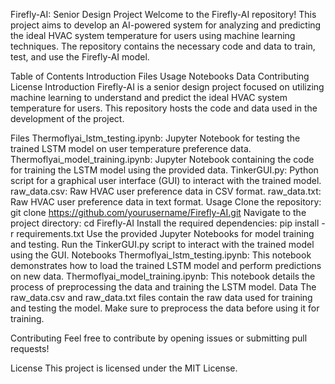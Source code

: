 Firefly-AI: Senior Design Project
Welcome to the Firefly-AI repository! This project aims to develop an AI-powered system for analyzing and predicting the ideal HVAC system temperature for users using machine learning techniques. The repository contains the necessary code and data to train, test, and use the Firefly-AI model.

Table of Contents
Introduction
Files
Usage
Notebooks
Data
Contributing
License
Introduction
Firefly-AI is a senior design project focused on utilizing machine learning to understand and predict the ideal HVAC system temperature for users. This repository hosts the code and data used in the development of the project.

Files
Thermoflyai_lstm_testing.ipynb: Jupyter Notebook for testing the trained LSTM model on user temperature preference data.
Thermoflyai_model_training.ipynb: Jupyter Notebook containing the code for training the LSTM model using the provided data.
TinkerGUI.py: Python script for a graphical user interface (GUI) to interact with the trained model.
raw_data.csv: Raw HVAC user preference data in CSV format.
raw_data.txt: Raw HVAC user preference data in text format.
Usage
Clone the repository: git clone https://github.com/yourusername/Firefly-AI.git
Navigate to the project directory: cd Firefly-AI
Install the required dependencies: pip install -r requirements.txt
Use the provided Jupyter Notebooks for model training and testing.
Run the TinkerGUI.py script to interact with the trained model using the GUI.
Notebooks
Thermoflyai_lstm_testing.ipynb: This notebook demonstrates how to load the trained LSTM model and perform predictions on new data.
Thermoflyai_model_training.ipynb: This notebook details the process of preprocessing the data and training the LSTM model.
Data
The raw_data.csv and raw_data.txt files contain the raw data used for training and testing the model. Make sure to preprocess the data before using it for training.

Contributing
Feel free to contribute by opening issues or submitting pull requests!

License
This project is licensed under the MIT License.
